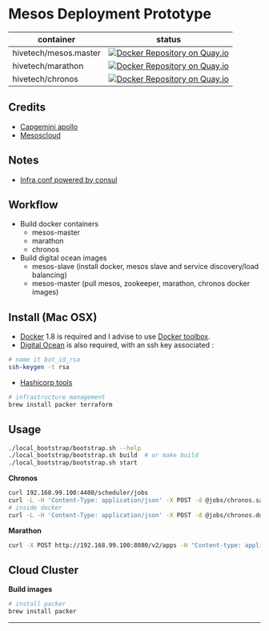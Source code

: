 # Mesos Deployment Prototype

| container             | status        |
| --------------------- |:-------------:|
| hivetech/mesos.master | [![Docker Repository on Quay.io](https://quay.io/repository/hackliff/mesos.master/status "Docker Repository on Quay.io")](https://quay.io/repository/hackliff/mesos.master) |
| hivetech/marathon     | [![Docker Repository on Quay.io](https://quay.io/repository/hackliff/marathon/status "Docker Repository on Quay.io")](https://quay.io/repository/hackliff/marathon) |
| hivetech/chronos      | [![Docker Repository on Quay.io](https://quay.io/repository/hackliff/chronos/status "Docker Repository on Quay.io")](https://quay.io/repository/hackliff/chronos) |

## Credits

- [Capgemini apollo][1]
- [Mesoscloud][2]

## Notes

- [Infra conf powered by consul](https://www.terraform.io/intro/examples/consul.html)

## Workflow

- Build docker containers
  - mesos-master
  - marathon
  - chronos
- Build digital ocean images
  - mesos-slave (install docker, mesos slave and service discovery/load balancing)
  - mesos-master (pull mesos, zookeeper, marathon, chronos docker images)

## Install (Mac OSX)

- [Docker][4] 1.8 is required and I advise to use [Docker toolbox][3].
- [Digital Ocean][5] is also required, with an ssh key associated :

```sh
# name it bot_id_rsa
ssh-keygen -t rsa
```

- [Hashicorp tools][6]

```sh
# infrastructure management
brew install packer terraform
```


## Usage

```sh
./local_bootstrap/bootstrap.sh --help
./local_bootstrap/bootstrap.sh build  # or make build
./local_bootstrap/bootstrap.sh start
```

__Chronos__

```sh
curl 192.168.99.100:4400/scheduler/jobs
curl -L -H 'Content-Type: application/json' -X POST -d @jobs/chronos.sample.json 192.168.99.100:4400/scheduler/iso8601
# inside docker
curl -L -H 'Content-Type: application/json' -X POST -d @jobs/chronos.docker.sample.json 192.168.99.100:31362/scheduler/iso8601
```

__Marathon__

```sh
curl -X POST http://192.168.99.100:8080/v2/apps -H "Content-type: application/json" -d @jobs/marathon.docker.web.json
```

## Cloud Cluster

__Build images__

```sh
# install packer
brew install packer
```

---

[1]: https://github.com/Capgemini/Apollo
[2]: https://github.com/mesoscloud
[3]: https://www.docker.com/toolbox
[4]: https://www.docker.com/
[5]: https://digitalocean.com
[6]: https://hashicorp.com
